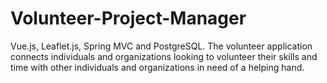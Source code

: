 # Volunteer-Project-Manager
Vue.js, Leaflet.js, Spring MVC and PostgreSQL.
The volunteer application connects individuals and organizations
looking to volunteer their skills and time with other individuals and organizations in need of a helping hand.
